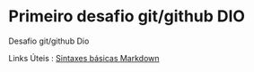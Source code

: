 # Primeiro desafio git/github DIO
Desafio git/github Dio

Links Úteis : [Sintaxes básicas Markdown](https://markdown.net.br/sintaxe-basica/)
              
